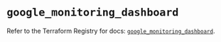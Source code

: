 # `google_monitoring_dashboard`

Refer to the Terraform Registry for docs: [`google_monitoring_dashboard`](https://registry.terraform.io/providers/hashicorp/google-beta/6.17.0/docs/resources/google_monitoring_dashboard).
